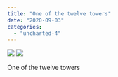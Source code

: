 ```yaml
---
title: "One of the twelve towers"
date: "2020-09-03"
categories: 
  - "uncharted-4"
---
```


[![](images/Uncharted™-4_-A-Thiefs-End_20200125194651.jpg)](images/Uncharted™-4_-A-Thiefs-End_20200125194651.jpg)
[![](images/Uncharted™-4_-A-Thiefs-End_20200125194651.jpg)](images/Uncharted™-4_-A-Thiefs-End_20200125194651.jpg)

One of the twelve towers
